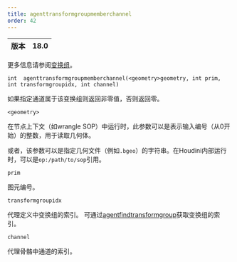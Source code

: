 ```yaml
---
title: agenttransformgroupmemberchannel
order: 42
---
```

| 版本 | 18.0 |
| --- | --- |
更多信息请参阅[变换组](../../crowds/agents.html#xformgroups)。

`int  agenttransformgroupmemberchannel(<geometry>geometry, int prim, int transformgroupidx, int channel)`

如果指定通道属于该变换组则返回非零值，否则返回零。

`<geometry>`

在节点上下文（如wrangle SOP）中运行时，此参数可以是表示输入编号（从0开始）的整数，用于读取几何体。

或者，该参数可以是指定几何文件（例如`.bgeo`）的字符串。在Houdini内部运行时，可以是`op:/path/to/sop`引用。

`prim`

图元编号。

`transformgroupidx`

代理定义中变换组的索引。
可通过[agentfindtransformgroup](/zh-cn/houdini-vex/crowds/agentfindtransformgroup "查找代理定义中变换组的索引")获取变换组的索引。

`channel`

代理骨骼中通道的索引。
